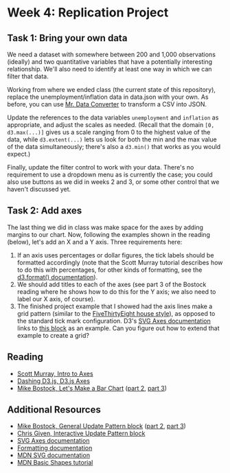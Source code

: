 # Week 4: Replication Project

## Task 1: Bring your own data
We need a dataset with somewhere between 200 and 1,000 observations (ideally) and two quantitative variables that have a potentially interesting relationship. We'll also need to identify at least one way in which we can filter that data.

Working from where we ended class (the current state of this repository), replace the unemployment/inflation data in data.json with your own. As before, you can use [Mr. Data Converter](https://shancarter.github.io/mr-data-converter/) to transform a CSV into JSON.

Update the references to the data variables `unemployment` and `inflation` as appropriate, and adjust the scales as needed. (Recall that the domain `[0, d3.max(...)]` gives us a scale ranging from 0 to the highest value of the data, while `d3.extent(...)` lets us look for both the min and the max value of the data simultaneously; there's also a `d3.min()` that works as you would expect.)

Finally, update the filter control to work with your data. There's no requirement to use a dropdown menu as is currently the case; you could also use buttons as we did in weeks 2 and 3, or some other control that we haven't discussed yet.

## Task 2: Add axes
The last thing we did in class was make space for the axes by adding margins to our chart. Now, following the examples shown in the reading (below), let's add an X and a Y axis. Three requirements here:

1. If an axis uses percentages or dollar figures, the tick labels should be formatted accordingly (note that the Scott Murray tutorial describes how to do this with percentages, for other kinds of formatting, see the [d3.format() documentation](https://github.com/d3/d3/wiki/Formatting)).
2. We should add titles to each of the axes (see part 3 of the Bostock reading where he shows how to do this for the Y axis; we also need to label our X axis, of course).
3. The finished project example that I showed had the axis lines make a grid pattern (similar to the [FiveThirtyEight house style](http://i2.wp.com/espnfivethirtyeight.files.wordpress.com/2015/01/roeder-worstgames-1.png)), as opposed to the standard tick mark configuration. D3's [SVG Axes documentation](https://github.com/d3/d3/wiki/SVG-Axes) links to [this block](http://bl.ocks.org/mbostock/3371592) as an example. Can you figure out how to extend that example to create a grid?

## Reading

* [Scott Murray, Intro to Axes](http://alignedleft.com/tutorials/d3/axes)
* [Dashing D3.js, D3.js Axes](https://www.dashingd3js.com/d3js-axes)
* [Mike Bostock, Let's Make a Bar Chart](https://bost.ocks.org/mike/bar/) ([part 2](https://bost.ocks.org/mike/bar/2/), [part 3](https://bost.ocks.org/mike/bar/3/))

## Additional Resources

* [Mike Bostock, General Update Pattern block](http://bl.ocks.org/mbostock/3808218) ([part 2](http://bl.ocks.org/mbostock/3808221), [part 3](http://bl.ocks.org/mbostock/3808234))
* [Chris Given, Interactive Update Pattern block](https://bl.ocks.org/cmgiven/9d37c9478f325ce9370d)
* [SVG Axes documentation](https://github.com/d3/d3/wiki/SVG-Axes)
* [Formatting documentation](https://github.com/d3/d3/wiki/Formatting)
* [MDN SVG documentation](https://developer.mozilla.org/en-US/docs/Web/SVG)
* [MDN Basic Shapes tutorial](https://developer.mozilla.org/en-US/docs/Web/SVG/Tutorial/Basic_Shapes)
